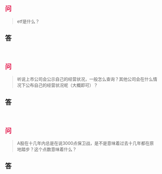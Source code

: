 ## <span style="color: #e21046">问</span>
> etf是什么？
## 答

<br>

## <span style="color: #e21046">问</span>
> 听说上市公司会公示自己的经营状况，一般怎么查询？其他公司会在什么情况下公布自己的经营状况呢（大概即可）？
## 答

<br>

## <span style="color: #e21046">问</span>
> A股在十几年内总是在说3000点保卫战，是不是意味着过去十几年都在原地踏步？这个点数意味着什么？
## 答

<br>